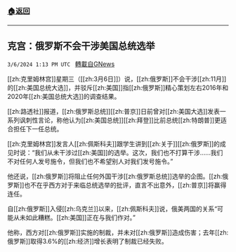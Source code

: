 ###  [:house:返回](README.md)
---


## 克宫：俄罗斯不会干涉美国总统选举
`3/6/2024 1:13 PM UTC ` [轉載自GNews](https://gnews.org/articles/2370724)

[[zh:克里姆林宫]]星期三（[[zh:3月6日]]）说，[[zh:俄罗斯]]不会干涉[[zh:11月]]的[[zh:美国总统大选]]，并驳斥[[zh:美国]]指[[zh:俄罗斯]]精心策划左右2016年和2020年[[zh:美国总统大选]]的调查结果。

[[zh:路透社]]报道，[[zh:俄罗斯总统]][[zh:普京]]日前曾对[[zh:美国大选]]发表一系列讽刺性言论，称他认为[[zh:美国总统]][[zh:拜登]]比前总统[[zh:特朗普]]更适合担任下一任总统。

[[zh:克里姆林宫]]发言人[[zh:佩斯科夫]]跟学生讲到[[zh:关于]][[zh:俄罗斯]]的成见时说：“我们从未干涉过[[zh:美国]]的选举。这次，我们也不打算干涉……我们不对任何人发号施令，但我们也不希望别人对我们发号施令。”

他还说，[[zh:俄罗斯]]将阻止任何外国干涉[[zh:俄罗斯总统]]选举的企图。[[zh:俄罗斯]]也不在乎西方对于来临总统选举的批评，直言不出意外，[[zh:普京]]将赢得连任。

自[[zh:俄罗斯]]入侵[[zh:乌克兰]]以来，[[zh:佩斯科夫]]说，俄美两国的关系“可能从未如此糟糕。[[zh:美国]]正在与我们作对。”

他称，西方对[[zh:俄罗斯]]实施的制裁，并未对[[zh:俄罗斯]]造成伤害；去年[[zh:俄罗斯]]取得3.6%的[[zh:经济]]增长表明了制裁已经失败。
